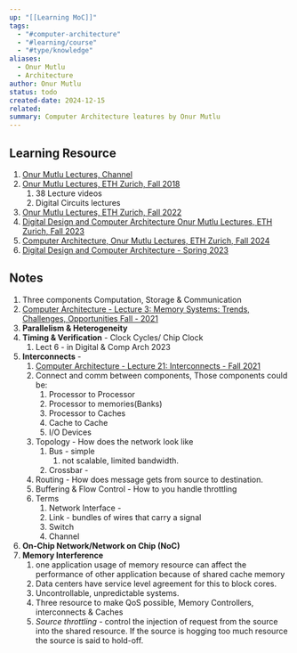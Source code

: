 ```yaml
---
up: "[[Learning MoC]]"
tags:
  - "#computer-architecture"
  - "#learning/course"
  - "#type/knowledge"
aliases:
  - Onur Mutlu
  - Architecture
author: Onur Mutlu
status: todo
created-date: 2024-12-15
related: 
summary: Computer Architecture leatures by Onur Mutlu
---
```


## Learning Resource
1. [Onur Mutlu Lectures, Channel](https://www.youtube.com/@OnurMutluLectures/playlists)
1. [Onur Mutlu Lectures, ETH Zurich, Fall 2018](https://www.youtube.com/watch?v=g3yH68hAaSk&list=PL5Q2soXY2Zi9JXe3ywQMhylk_d5dI-TM7&ab_channel=OnurMutluLectures)
	1. 38 Lecture videos
	2. Digital Circuits lectures
2. [Onur Mutlu Lectures, ETH Zurich, Fall 2022](https://www.youtube.com/watch?v=BIpPTqHK-Lc&list=PL5Q2soXY2Zi-cAls3cyauNzM7-74Eq31O&pp=iAQB)
3. [Digital Design and Computer Architecture Onur Mutlu Lectures, ETH Zurich, Fall 2023](https://www.youtube.com/watch?v=VcKjvwD930o&list=PL5Q2soXY2Zi-EImKxYYY1SZuGiOAOBKaf&pp=iAQB)
4. [Computer Architecture, Onur Mutlu Lectures, ETH Zurich, Fall 2024](https://www.youtube.com/watch?v=ziMRjDlLEwo&list=PL5Q2soXY2Zi-LfDdGgWyLcTSqzm6a26wD)
5. [Digital Design and Computer Architecture - Spring 2023](https://www.youtube.com/playlist?list=PL5Q2soXY2Zi-EImKxYYY1SZuGiOAOBKaf)

## Notes 

1. Three components Computation, Storage & Communication
2. [Computer Architecture - Lecture 3: Memory Systems: Trends, Challenges, Opportunities Fall - 2021](https://www.youtube.com/watch?v=W6tDBt0prAM&list=PL5Q2soXY2Zi-Mnk1PxjEIG32HAGILkTOF&index=3)
3. **Parallelism & Heterogeneity**
4. **Timing & Verification** - Clock Cycles/ Chip Clock
	1. Lect 6 - in Digital & Comp Arch 2023
5. **Interconnects** - 
	1. [Computer Architecture - Lecture 21: Interconnects - Fall 2021](https://www.youtube.com/watch?v=P_57FZSnrO4&list=PL5Q2soXY2Zi-Mnk1PxjEIG32HAGILkTOF&index=24)
	2. Connect and comm between components, Those components could be:
		1. Processor to Processor
		2. Processor to memories(Banks)
		3. Processor to Caches
		4. Cache to Cache
		5. I/O Devices
	3. Topology - How does the network look like
		1. Bus - simple
			1. not scalable, limited bandwidth.
		2. Crossbar - 
	4. Routing - How does message gets from source to destination.
	5. Buffering & Flow Control - How to you handle throttling
	6. Terms
		1. Network Interface - 
		2. Link - bundles of wires that carry a signal
		3. Switch 
		4. Channel
7. **On-Chip Network/Network on Chip (NoC)**
8. **Memory Interference**
	1. one application usage of memory resource can affect the performance of other application because of shared cache memory
	2. Data centers have service level agreement for this to block cores.
	3. Uncontrollable, unpredictable systems.
	4. Three resource to make QoS possible, Memory Controllers, interconnects & Caches
	5. *Source throttling* - control the injection of request from the source into the shared resource. If the source is hogging too much resource the source is said to hold-off.